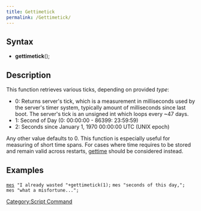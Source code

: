 ```yaml
---
title: Gettimetick
permalink: /Gettimetick/
---
```


Syntax
------

-   **gettimetick**(<type>);

Description
-----------

This function retrieves various ticks, depending on provided *type*:

-   0: Returns server's tick, which is a measurement in milliseconds used by the server's timer system, typically amount of milliseconds since last boot. The server's tick is an unsigned int which loops every ~47 days.
-   1: Second of Day (0: 00:00:00 - 86399: 23:59:59)
-   2: Seconds since January 1, 1970 00:00:00 UTC (UNIX epoch)

Any other value defaults to 0. This function is especially useful for measuring of short time spans. For cases where time requires to be stored and remain valid across restarts, [gettime](/gettime "wikilink") should be considered instead.

Examples
--------

[`mes`](/mes "wikilink")` "I already wasted "+gettimetick(1);`
`mes "seconds of this day,";`
`mes "what a misfortune...";`

[Category:Script Command](/Category:Script_Command "wikilink")